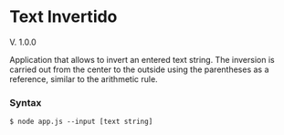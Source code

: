# Text Invertido
V. 1.0.0

Application that allows to invert an entered text string. The inversion is carried out from the center to the outside using the parentheses as a reference, similar to the arithmetic rule.  

### Syntax
`$ node app.js --input [text string]`